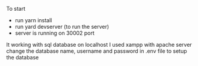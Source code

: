 To start
- run yarn install
- run yard devserver (to run the server)
- server is running on 30002 port

It working with sql database on localhost
I used xampp with apache server
change the database name, username and password in .env file to setup the database